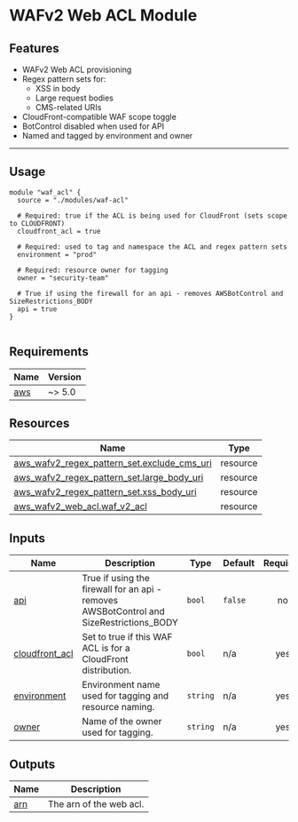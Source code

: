 # WAFv2 Web ACL Module

## Features

- WAFv2 Web ACL provisioning
- Regex pattern sets for:
  - XSS in body
  - Large request bodies
  - CMS-related URIs
- CloudFront-compatible WAF scope toggle
- BotControl disabled when used for API
- Named and tagged by environment and owner

---

## Usage

```hcl
module "waf_acl" {
  source = "./modules/waf-acl"

  # Required: true if the ACL is being used for CloudFront (sets scope to CLOUDFRONT)
  cloudfront_acl = true

  # Required: used to tag and namespace the ACL and regex pattern sets
  environment = "prod"

  # Required: resource owner for tagging
  owner = "security-team"

  # True if using the firewall for an api - removes AWSBotControl and SizeRestrictions_BODY
  api = true
}


```

<!-- BEGIN_TF_DOCS -->
## Requirements

| Name | Version |
|------|---------|
| <a name="requirement_aws"></a> [aws](#requirement\_aws) | ~> 5.0 |
## Resources

| Name | Type |
|------|------|
| [aws_wafv2_regex_pattern_set.exclude_cms_uri](https://registry.terraform.io/providers/hashicorp/aws/latest/docs/resources/wafv2_regex_pattern_set) | resource |
| [aws_wafv2_regex_pattern_set.large_body_uri](https://registry.terraform.io/providers/hashicorp/aws/latest/docs/resources/wafv2_regex_pattern_set) | resource |
| [aws_wafv2_regex_pattern_set.xss_body_uri](https://registry.terraform.io/providers/hashicorp/aws/latest/docs/resources/wafv2_regex_pattern_set) | resource |
| [aws_wafv2_web_acl.waf_v2_acl](https://registry.terraform.io/providers/hashicorp/aws/latest/docs/resources/wafv2_web_acl) | resource |
## Inputs

| Name | Description | Type | Default | Required |
|------|-------------|------|---------|:--------:|
| <a name="input_api"></a> [api](#input\_api) | True if using the firewall for an api - removes AWSBotControl and SizeRestrictions\_BODY | `bool` | `false` | no |
| <a name="input_cloudfront_acl"></a> [cloudfront\_acl](#input\_cloudfront\_acl) | Set to true if this WAF ACL is for a CloudFront distribution. | `bool` | n/a | yes |
| <a name="input_environment"></a> [environment](#input\_environment) | Environment name used for tagging and resource naming. | `string` | n/a | yes |
| <a name="input_owner"></a> [owner](#input\_owner) | Name of the owner used for tagging. | `string` | n/a | yes |
## Outputs

| Name | Description |
|------|-------------|
| <a name="output_arn"></a> [arn](#output\_arn) | The arn of the web acl. |
<!-- END_TF_DOCS -->
